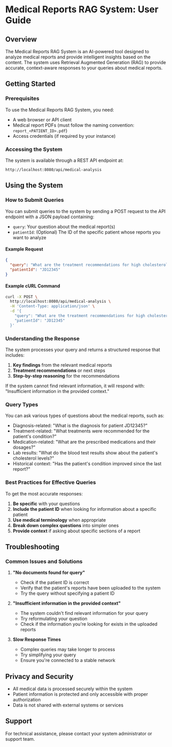 # Medical Reports RAG System: User Guide

## Overview

The Medical Reports RAG System is an AI-powered tool designed to analyze medical reports and provide intelligent insights based on the content. The system uses Retrieval Augmented Generation (RAG) to provide accurate, context-aware responses to your queries about medical reports.

## Getting Started

### Prerequisites

To use the Medical Reports RAG System, you need:
- A web browser or API client
- Medical report PDFs (must follow the naming convention: `report_<PATIENT_ID>.pdf`)
- Access credentials (if required by your instance)

### Accessing the System

The system is available through a REST API endpoint at:
```
http://localhost:8080/api/medical-analysis
```

## Using the System

### How to Submit Queries

You can submit queries to the system by sending a POST request to the API endpoint with a JSON payload containing:
- `query`: Your question about the medical report(s)
- `patientId`: (Optional) The ID of the specific patient whose reports you want to analyze

#### Example Request

```json
{
  "query": "What are the treatment recommendations for high cholesterol?",
  "patientId": "JD12345"
}
```

#### Example cURL Command

```bash
curl -X POST \
  http://localhost:8080/api/medical-analysis \
  -H 'Content-Type: application/json' \
  -d '{
    "query": "What are the treatment recommendations for high cholesterol?",
    "patientId": "JD12345"
  }'
```

### Understanding the Response

The system processes your query and returns a structured response that includes:

1. **Key findings** from the relevant medical reports
2. **Treatment recommendations** or next steps
3. **Step-by-step reasoning** for the recommendations

If the system cannot find relevant information, it will respond with: "Insufficient information in the provided context."

### Query Types

You can ask various types of questions about the medical reports, such as:

- Diagnosis-related: "What is the diagnosis for patient JD12345?"
- Treatment-related: "What treatments were recommended for the patient's condition?"
- Medication-related: "What are the prescribed medications and their dosages?"
- Lab results: "What do the blood test results show about the patient's cholesterol levels?"
- Historical context: "Has the patient's condition improved since the last report?"

### Best Practices for Effective Queries

To get the most accurate responses:

1. **Be specific** with your questions
2. **Include the patient ID** when looking for information about a specific patient
3. **Use medical terminology** when appropriate
4. **Break down complex questions** into simpler ones
5. **Provide context** if asking about specific sections of a report

## Troubleshooting

### Common Issues and Solutions

1. **"No documents found for query"**
   - Check if the patient ID is correct
   - Verify that the patient's reports have been uploaded to the system
   - Try the query without specifying a patient ID

2. **"Insufficient information in the provided context"**
   - The system couldn't find relevant information for your query
   - Try reformulating your question
   - Check if the information you're looking for exists in the uploaded reports

3. **Slow Response Times**
   - Complex queries may take longer to process
   - Try simplifying your query
   - Ensure you're connected to a stable network

## Privacy and Security

- All medical data is processed securely within the system
- Patient information is protected and only accessible with proper authorization
- Data is not shared with external systems or services

## Support

For technical assistance, please contact your system administrator or support team.
